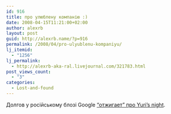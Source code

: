 ```yaml
---
id: 916
title: про улюблену компанію :)
date: 2008-04-15T11:21:00+02:00
author: alexrb
layout: post
guid: http://alexrb.name/?p=916
permalink: /2008/04/pro-ulyublenu-kompaniyu/
lj_itemid:
  - "1256"
lj_permalink:
  - http://alexrb-aka-ral.livejournal.com/321783.html
post_views_count:
  - "3"
categories:
  - Lost-and-found
---
```

Долгов у російському блозі Google [&#8220;отжигает&#8221; про Yuri&#8217;s night](http://googlerussiablog.blogspot.com/2008/04/47.html).